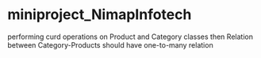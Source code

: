 # miniproject_NimapInfotech
performing curd operations on Product and Category classes then  Relation between Category-Products should have one-to-many relation
